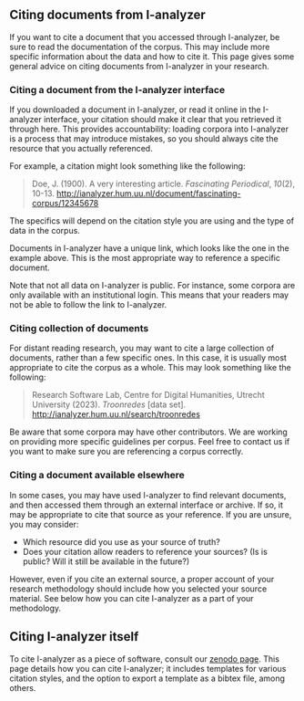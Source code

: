 ## Citing documents from I-analyzer

If you want to cite a document that you accessed through I-analyzer, be sure to read the documentation of the corpus. This may include more specific information about the data and how to cite it. This page gives some general advice on citing documents from I-analyzer in your research.

### Citing a document from the I-analyzer interface

If you downloaded a document in I-analyzer, or read it online in the I-analyzer interface, your citation should make it clear that you retrieved it through here. This provides accountability: loading corpora into I-analyzer is a process that may introduce mistakes, so you should always cite the resource that you actually referenced.

For example, a citation might look something like the following:

> Doe, J. (1900). A very interesting article. *Fascinating Periodical*, *10*(2), 10-13. http://ianalyzer.hum.uu.nl/document/fascinating-corpus/12345678

The specifics will depend on the citation style you are using and the type of data in the corpus.

Documents in I-analyzer have a unique link, which looks like the one in the example above. This is the most appropriate way to reference a specific document.

Note that not all data on I-analyzer is public. For instance, some corpora are only available with an institutional login. This means that your readers may not be able to follow the link to I-analyzer.

### Citing collection of documents

For distant reading research, you may want to cite a large collection of documents, rather than a few specific ones. In this case, it is usually most appropriate to cite the corpus as a whole. This may look something like the following:

> Research Software Lab, Centre for Digital Humanities, Utrecht University (2023). *Troonredes* [data set]. http://ianalyzer.hum.uu.nl/search/troonredes

Be aware that some corpora may have other contributors. We are working on providing more specific guidelines per corpus. Feel free to contact us if you want to make sure you are referencing a corpus correctly.

### Citing a document available elsewhere

In some cases, you may have used I-analyzer to find relevant documents, and then accessed them through an external interface or archive. If so, it may be appropriate to cite that source as your reference. If you are unsure, you may consider:

- Which resource did you use as your source of truth?
- Does your citation allow readers to reference your sources? (Is is public? Will it still be available in the future?)

However, even if you cite an external source, a proper account of your research methodology should include how you selected your source material. See below how you can cite I-analyzer as a part of your methodology.

## Citing I-analyzer itself

To cite I-analyzer as a piece of software, consult our [zenodo page](https://zenodo.org/record/8091461). This page details how you can cite I-analyzer; it includes templates for various citation styles, and the option to export a template as a bibtex file, among others.
